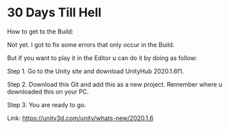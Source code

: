 # 30 Days Till Hell

How to get to the Build:

Not yet. I got to fix some errors that only occur in the Build.

But if you want to play it in the Editor u can do it by doing as follow:

Step 1. Go to the Unity site and download UnityHub 2020.1.6f1. 

Step 2. Download this Git and add this as a new project. Remember where u downloaded this on your PC. 

Step 3. You are ready to go. 

Link: https://unity3d.com/unity/whats-new/2020.1.6
